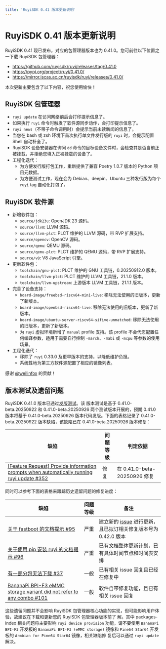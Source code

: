 ```yaml
---
title: 'RuyiSDK 0.41 版本更新说明'
---
```


# RuyiSDK 0.41 版本更新说明

RuyiSDK 0.41 现已发布，对应的包管理器版本也为 0.41.0。您可前往以下位置之一下载 RuyiSDK 包管理器：

* <https://github.com/ruyisdk/ruyi/releases/tag/0.41.0>
* <https://pypi.org/project/ruyi/0.41.0/>
* <https://mirror.iscas.ac.cn/ruyisdk/ruyi/releases/0.41.0/>

本次更新主要包含了以下内容，祝您使用愉快！

## RuyiSDK 包管理器

* `ruyi update` 在访问网络前后会打印提示信息了。
* 如果执行 `ruyi` 命令时触发了软件源同步动作，会打印提示信息了。
* `ruyi news`（不带子命令调用时）会提示当前未读新闻的信息了。
* 当您在 bash 或 zsh 环境下首次执行单文件发行版的 `ruyi` 时，会提示配置 Shell 自动补全了。
* RuyiSDK 设备安装器在询问 `dd` 命令的目标设备文件时，会检查其是否当前正被挂载，并拒绝您填入正被挂载的设备了。
* 工程化迭代：
    * 为方便发行版打包工作，重新提供了兼容 Poetry 1.0.7 版本的 Python 项目元数据。
    * 为方便测试工作，现在会为 Debian、deepin、Ubuntu 三种发行版为每个 `ruyi` tag 自动化打包了。

## RuyiSDK 软件源

* 新增软件包：
    * `source/jdk23u`: OpenJDK 23 源码。
    * `source/llvm`: LLVM 源码。
    * `source/llvm-plct`: PLCT 维护的 LLVM 源码，带 RVP 扩展支持。
    * `source/opencv`: OpenCV 源码。
    * `source/qemu`: QEMU 源码。
    * `source/qemu-plct`: PLCT 维护的 QEMU 源码，带 RVP 扩展支持。
    * `source/v8`: V8 JavaScript 引擎。
* 更新软件包：
    * `toolchain/gnu-plct`: PLCT 维护的 GNU 工具链，0.20250912.0 版本。
    * `toolchain/llvm-plct`: PLCT 维护的 LLVM 工具链，21.1.0 版本。
    * `toolchain/llvm-upstream`: 上游版本 LLVM 工具链，21.1.1 版本。
* 完善了设备支持：
    * `board-image/freebsd-riscv64-mini-live`: 移除无法使用的旧版本，更新了新版本。
    * `board-image/openbsd-riscv64-live`: 移除无法使用的旧版本，更新了新版本。
    * `board-image/ubuntu-server-riscv64-sifive-unmatched`: 移除无法使用的旧版本，更新了新版本。
    * 为 `ruyi` 虚拟环境新增了 `manual` profile 支持。该 profile 不会代您配置任何编译参数，适用于需要自行控制 `-march`、`-mabi` 或 `-mcpu` 等参数的使用场景。
* 工程化迭代：
    * 移除了 `ruyi` 0.33.0 及更早版本的支持，以降低维护负担。
    * 系统性地为第三方软件源配置了相应的镜像列表。

感谢 [@weilinfox] 的贡献！

[@weilinfox]: https://github.com/weilinfox

## 版本测试及遗留问题

RuyiSDK 0.41.0 版本已通过[发版测试](https://gitee.com/yunxiangluo/ruyisdk-test/blob/master/20250922/README.md)。该
版本测试是基于 0.41.0-beta.20250922 和 0.41.0-beta.20250926 两个测试版本开展的，预期 0.41.0 版本将基于
 0.41.0-beta.20250926 版本代码发版。下面的表格记录了 0.41.0-beta.20250922 版本缺陷，该缺陷已在 0.41.0-beta.20250926
版本修复：

| 缺陷      | 问题等级 |判定依据 |
| ----------- | ----------- | --- |
| [[Feature Request] Provide information prompts when automatically running ruyi update #352](https://github.com/ruyisdk/ruyi/issues/352) | 修复 | 在 0.41.0-beta-20250926 修复 |

同时可以参考下面的表格来跟踪历史遗留问题的修复进度：

| 缺陷      | 问题等级 | 备注 |
| ----------- | ----------- | --- |
| [关于 fastboot 的文档提示 #95](https://github.com/ruyisdk/docs/issues/95)   | 严重 | 建立新的 [issue](https://github.com/ruyisdk/ruyisdk/issues/52) 进行更新，且已拟订相关修复版本号为 0.42.0 版本  |
| [关于使用 pip 安装 ruyi 的文档提示 #96](https://github.com/ruyisdk/docs/issues/96)   | 严重 | 已有文档整体更新计划，已有具体时间节点和时间表安排  |
| [有一部分包无法下载 #37](https://github.com/ruyisdk/packages-index/issues/37)     | 一般 | 已有相关 issue 回复且已经在修复中 |
| [BananaPi BPI-F3 eMMC storage variant did not refer to any combo #101](https://github.com/ruyisdk/packages-index/issues/101)     | 一般 | 软件自带修复功能，且已有相关 issue 回复 |

这些遗留问题并不会影响 RuyiSDK 包管理器核心功能的实现，但可能影响用户体验，故建议在下载和更新您的 RuyiSDK 包管理器版本前了
解。其中 packages-index 相关问题将主要影响 `ruyi device provision` 功能，请不要使用 `BananaPi BPI-F3` 开发板的
 `BananaPi BPI-F3 (eMMC storage)` 镜像和 `Pine64 Star64` 开发板的 `Armbian for Pine64 Star64` 镜像，相关缺陷修
复后可以通过 `ruyi update` 解决。
